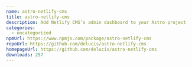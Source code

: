 ```yaml
---
name: astro-netlify-cms
title: astro-netlify-cms
description: Add Netlify CMS’s admin dashboard to your Astro project
categories:
  - uncategorized
npmUrl: https://www.npmjs.com/package/astro-netlify-cms
repoUrl: https://github.com/delucis/astro-netlify-cms
homepageUrl: https://github.com/delucis/astro-netlify-cms
downloads: 257
---
```


